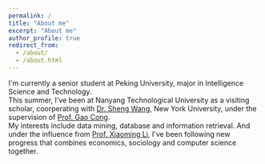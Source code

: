 ```yaml
---
permalink: /
title: "About me"
excerpt: "About me"
author_profile: true
redirect_from: 
  - /about/
  - /about.html
---
```


I'm currently a senior student at Peking University, major in Intelligence Science and Technology.  
This summer, I've been at Nanyang Technological University as a visiting scholar, coorperating with [Dr. Sheng Wang](https://sites.google.com/site/shengwangcs/), New York University, under the supervision of [Prof. Gao Cong](https://www.ntu.edu.sg/home/gaocong/).  
My interests include data mining, database and information retrieval. And under the influence from [Prof. Xiaoming Li](http://net.pku.edu.cn/~lxm/), I've been following new progress that combines economics, sociology and computer science together.

